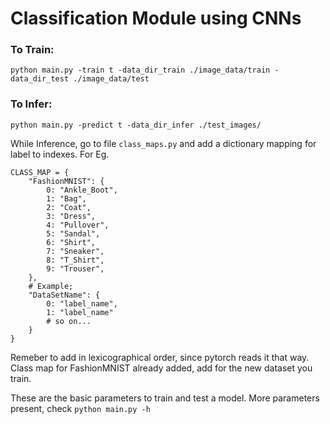 # Classification Module using CNNs



### To Train: 

`python main.py -train t -data_dir_train ./image_data/train -data_dir_test ./image_data/test`


### To Infer:

`python main.py -predict t -data_dir_infer ./test_images/`

While Inference, go to file `class_maps.py`
and add a dictionary mapping for label to indexes.
For Eg.

```
CLASS_MAP = {
    "FashionMNIST": {
        0: "Ankle_Boot",
        1: "Bag",
        2: "Coat",
        3: "Dress",
        4: "Pullover",
        5: "Sandal",
        6: "Shirt",
        7: "Sneaker",
        8: "T_Shirt",
        9: "Trouser",
    },
    # Example;
    "DataSetName": {
        0: "label_name",
        1: "label_name"
        # so on...
    }
}
```
Remeber to add in lexicographical order, since pytorch reads it that way.
Class map for FashionMNIST already added, add for the new dataset you train.

These are the basic parameters to train and test a model. More parameters present, check
`python main.py -h`


